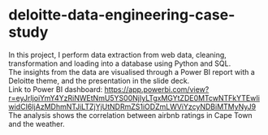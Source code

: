 # deloitte-data-engineering-case-study
In this project, I perform data extraction from web data, cleaning, transformation and loading into a database using Python and SQL.  <br>
The insights from the data are visualised through a Power BI report with a Deloitte theme, and the presentation in the slide deck.  <br>
Link to Power BI dashboard: https://app.powerbi.com/view?r=eyJrIjoiYmY4YzRiNWEtNmU5YS00NjIyLTgxMGYtZDE0MTcwNTFkYTEwIiwidCI6IjAzMDhmNTJiLTZjYjUtNDRmZS1iODZmLWViYzcyNDBiMTMyNyJ9  <br>
The analysis shows the correlation between airbnb ratings in Cape Town and the weather.
